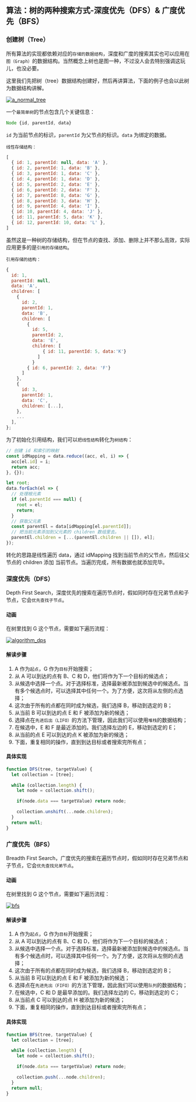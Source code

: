 ## 算法：树的两种搜索方式-深度优先（DFS）& 广度优先（BFS） 
### 创建树（Tree）

所有算法的实现都依赖对应的`存储的数据结构`，深度和广度的搜索其实也可以应用在`图（Graph）`的数据结构。当然概念上树也是图一种，不过没人会去特别强调这玩儿，也没必要。

这里我们先把树（tree）数据结构创建好，然后再讲算法，下面的例子也会以此树为数据结构讲解。

[![a_normal_tree](/img/a_normal_tree.png)](/img/a_normal_tree.png)

一个`最简单树`的节点包含几个关键信息：
``` javascript
Node {id, parentId, data}
```
`id` 为当前节点的标识，`parentId` 为父节点的标识。`data` 为绑定的数据。

`线性存储结构：`
``` javascript
[
  { id: 1, parentId: null, data: 'A' },
  { id: 2, parentId: 1, data: 'B' },
  { id: 3, parentId: 1, data: 'C' },
  { id: 4, parentId: 1, data: 'D' },
  { id: 5, parentId: 2, data: 'E' },
  { id: 6, parentId: 2, data: 'F' },
  { id: 7, parentId: 8, data: 'G' },
  { id: 8, parentId: 3, data: 'H' },
  { id: 9, parentId: 4, data: 'I' },
  { id: 10, parentId: 4, data: 'J' },
  { id: 11, parentId: 5, data: 'K' },
  { id: 12, parentId: 10, data: 'L' },
]
```

虽然这是一种树的存储结构，但在节点的查找、添加、删除上并不那么高效，实际应用更多的是`引用的存储结构`。

`引用存储的结构：`
``` javascript
{
  id: 1,
  parentId: null,
  data: 'A',
  children: [
    {
      id: 2,
      parentId: 1,
      data: 'B',
      children: [
        { 
          id: 5, 
          parentId: 2, 
          data: 'E',
          children: [
              { id: 11, parentId: 5, data:'K'}
            ] 
          } 
        { id: 6, parentId: 2, data: 'F'}
      ]
    },
    {
      id: 3,
      parentId: 1,
      data: 'C',
      children: [...],
    },
    ...
  ],
};
```
为了初始化引用结构，我们可以`把线性结构`转化为`树结构`：
``` javascript
// 创建 id 和索引的映射
const idMapping = data.reduce((acc, el, i) => {
  acc[el.id] = i;
  return acc;
}, {});

let root;
data.forEach(el => {
  // 处理根元素
  if (el.parentId === null) {
    root = el;
    return;
  }
  // 获取父元素
  const parentEl = data[idMapping[el.parentId]];
  // 把当前元素添加到父元素的 children 数组里去。
  parentEl.children = [...(parentEl.children || []), el];
});

```

转化的思路是线性遍历 data，通过 idMapping 找到当前节点的父节点，然后往父节点的 children 添加 当前节点。当遍历完成，所有数据也就添加完毕。

### 深度优先（DFS）

Depth First Search，深度优先的搜索在遍历节点时，假如同时存在兄弟节点和子节点，它会`优先查找子节点`。

#### 动画
在树里找到 G 这个节点，需要如下遍历流程：

[![algorithm_dps](/img/algorithm_dps.gif)](/img/algorithm_dps.gif)

#### 解读步骤

1. A 作为`起点`，G 作为`目标`开始搜索；
2. 从 A 可以到达的点有 B、C 和 D，他们将作为下一个目标的候选点；
3. 从候选中选择一个点。对于选择标准，选择最新被添加到候选中的候选点。当有多个候选点时，可以选择其中任何一个。为了方便，这次将从左侧的点选择；
4. 这次由于所有的点都在同时成为候选，我们选择 B，移动到选定的 B；
5. 从当前 B 可以到达的点 E 和 F 被添加为新的候选；
6. 选择点在`先进后出（LIFO）`的方法下管理，因此我们可以使用`堆栈`的数据结构；
7. 在候选中，E 和 F 是最近添加的。我们选择左边的 E，移动到选定的 E；
8. 从当前的点 E 可以到达的点 K 被添加为新的候选；
9. 下面，重复相同的操作，直到到达目标或者搜索完所有点；

#### 具体实现
``` javascript
function DFS(tree, targetValue) {
  let collection = [tree];

  while (collection.length) {
    let node = collection.shift();

    if(node.data === targetValue) return node;

    collection.unshift(...node.children);
  }
  return null;
}
```

### 广度优先（BFS）

Breadth First Search，广度优先的搜索在遍历节点时，假如同时存在兄弟节点和子节点，它会`优先查找兄弟节点`。

#### 动画
在树里找到 G 这个节点，需要如下遍历流程：

[![bfs](/img/bfs.gif)](/img/bfs.gif)

#### 解读步骤

1. A 作为`起点`，G 作为`目标`开始搜索；
2. 从 A 可以到达的点有 B、C 和 D，他们将作为下一个目标的候选点；
3. 从候选中选择一个点。对于选择标准，选择最新被添加到候选中的候选点。当有多个候选点时，可以选择其中任何一个。为了方便，这次将从左侧的点选择；
4. 这次由于所有的点都在同时成为候选，我们选择 B，移动到选定的 B；
5. 从当前 B 可以到达的点 E 和 F 被添加为新的候选；
6. 选择点在`先进先出（FIFO）`的方法下管理，因此我们可以使用`队列`的数据结构；
7. 在候选中，C 和 D 是最早添加的。我们选择左边的 C，移动到选定的 C；
8. 从当前点 C 可以到达的点 H 被添加为新的候选；
9. 下面，重复相同的操作，直到到达目标或者搜索完所有点；

#### 具体实现

``` javascript
function BFS(tree, targetValue) {
  let collection = [tree];

  while (collection.length) {
    let node = collection.shift();

    if(node.data === targetValue) return node;

    collection.push(...node.children);
  }
  return null;
}
```

